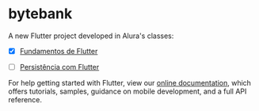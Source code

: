 # bytebank

A new Flutter project developed in Alura's classes:

- [X] [Fundamentos de Flutter](https://cursos.alura.com.br/course/flutter-fundamentos)
- [ ] [Persistência com Flutter](https://cursos.alura.com.br/course/flutter-persistencia-interna)
 


For help getting started with Flutter, view our
[online documentation](https://flutter.dev/docs), which offers tutorials,
samples, guidance on mobile development, and a full API reference.

